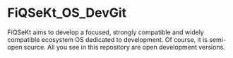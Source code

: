 # FiQSeKt_OS_DevGit
FiQSeKt aims to develop a focused, strongly compatible and widely compatible ecosystem OS dedicated to development. Of course, it is semi-open source. All you see in this repository are open development versions.
